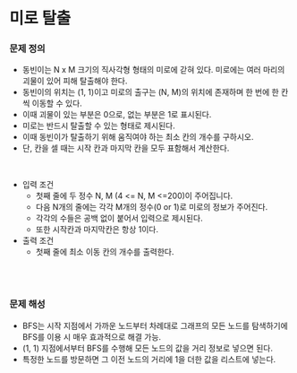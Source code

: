# 미로 탈출

### 문제 정의
- 동빈이는 N x M 크기의 직사각형 형태의 미로에 갇혀 있다. 미로에는 여러 마리의 괴물이 있어 피해 탈출해야 한다.
- 동빈이의 위치는 (1, 1)이고 미로의 출구는 (N, M)의 위치에 존재하며 한 번에 한 칸씩 이동할 수 있다.
- 이때 괴물이 있는 부분은 0으로, 없는 부분은 1로 표시된다.
- 미로는 반드시 탈출할 수 있는 형태로 제시된다.
- 이때 동빈이가 탈출하기 위해 움직여야 하는 최소 칸의 개수를 구하시오.
- 단, 칸을 셀 때는 시작 칸과 마지막 칸을 모두 표함해서 계산한다.

<br/>

- 입력 조건
  - 첫째 줄에 두 정수 N, M (4 <= N, M <=200)이 주어집니다.
  - 다음 N개의 줄에는 각각 M개의 정수(0 or 1)로 미로의 정보가 주어진다.
  - 각각의 수들은 공백 없이 붙어서 입력으로 제시된다.
  - 또한 시작칸과 마지막칸은 항상 1이다.
- 출력 조건
  - 첫째 줄에 최소 이동 칸의 개수를 출력한다.

<br/>
<br/>

### 문제 해성
- BFS는 시작 지점에서 가까운 노드부터 차례대로 그래프의 모든 노드를 탐색하기에\
  BFS를 이용 시 매우 효과적으로 해결 가능.
- (1, 1) 지점에서부터 BFS를 수행해 모든 노드의 값을 거리 정보로 넣으면 된다.
- 특정한 노드를 방문하면 그 이전 노드의 거리에 1을 더한 값을 리스트에 넣는다.
